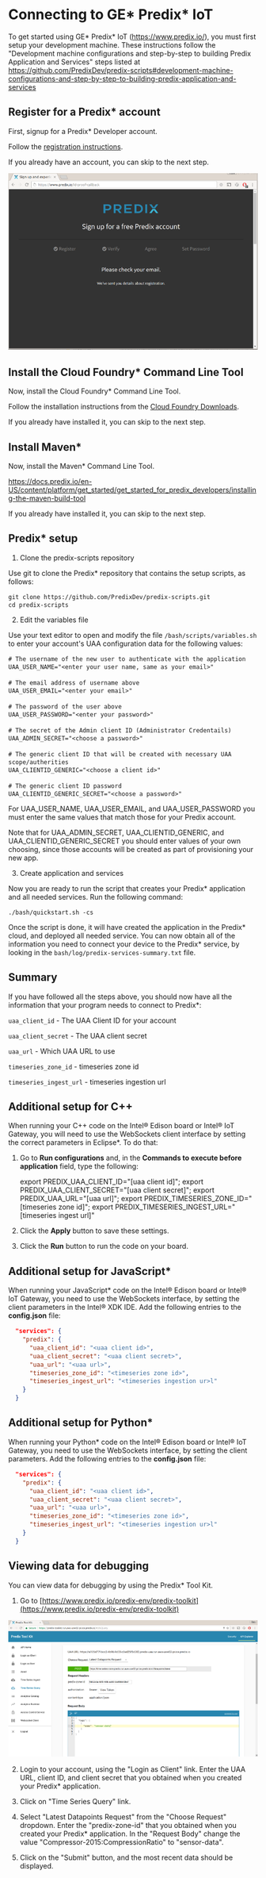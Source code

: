 # Connecting to GE\* Predix\* IoT

To get started using GE\* Predix\* IoT (https://www.predix.io/), you must first setup your development machine. These instructions follow the "Development machine configurations and step-by-step to building Predix Application and Services" steps listed at https://github.com/PredixDev/predix-scripts#development-machine-configurations-and-step-by-step-to-building-predix-application-and-services

## Register for a Predix\* account

First, signup for a Predix\* Developer account.

Follow the [registration instructions](https://docs.predix.io/en-US/content/platform/get_started/get_started_for_predix_developers/predix-development-environment-setup#task_a0b9d32e-24ff-4c84-a210-713527bce17c).

If you already have an account, you can skip to the next step.

![](./images/predix/predix-signup.png)

## Install the Cloud Foundry\* Command Line Tool

Now, install the Cloud Foundry\* Command Line Tool.

Follow the installation instructions from the [Cloud Foundry Downloads](https://github.com/cloudfoundry/cli#downloads).

If you already have installed it, you can skip to the next step.

## Install Maven\*

Now, install the Maven\* Command Line Tool.

https://docs.predix.io/en-US/content/platform/get_started/get_started_for_predix_developers/installing-the-maven-build-tool

If you already have installed it, you can skip to the next step.

## Predix\* setup

1. Clone the predix-scripts repository

Use git to clone the Predix\* repository that contains the setup scripts, as follows:

```
git clone https://github.com/PredixDev/predix-scripts.git
cd predix-scripts
```

2. Edit the variables file

Use your text editor to open and modify the file `/bash/scripts/variables.sh` to enter your account's UAA configuration data for the following values:

```
# The username of the new user to authenticate with the application
UAA_USER_NAME="<enter your user name, same as your email>"

# The email address of username above
UAA_USER_EMAIL="<enter your email>"

# The password of the user above
UAA_USER_PASSWORD="<enter your password>"

# The secret of the Admin client ID (Administrator Credentails)
UAA_ADMIN_SECRET="<choose a password>"

# The generic client ID that will be created with necessary UAA scope/autherities
UAA_CLIENTID_GENERIC="<choose a client id>"

# The generic client ID password
UAA_CLIENTID_GENERIC_SECRET="<choose a password>"
```

For UAA_USER_NAME, UAA_USER_EMAIL, and UAA_USER_PASSWORD you must enter the same values that match those for your Predix account.

Note that for UAA_ADMIN_SECRET, UAA_CLIENTID_GENERIC, and UAA_CLIENTID_GENERIC_SECRET you should enter values of your own choosing, since those accounts will be created as part of provisioning your new app.

3. Create application and services

Now you are ready to run the script that creates your Predix\* application and all needed services. Run the following command:

```
./bash/quickstart.sh -cs
```

Once the script is done, it will have created the application in the Predix\* cloud, and deployed all needed service. You can now obtain all of the information you need to connect your device to the Predix\* service, by looking in the `bash/log/predix-services-summary.txt` file.

## Summary

If you have followed all the steps above, you should now have all the information that your program needs to connect to Predix\*:

`uaa_client_id` - The UAA Client ID for your account

`uaa_client_secret` - The UAA client secret

`uaa_url` - Which UAA URL to use

`timeseries_zone_id` - timeseries zone id

`timeseries_ingest_url` - timeseries ingestion url

## Additional setup for C++

When running your C++ code on the Intel® Edison board or Intel® IoT Gateway, you will need to use the WebSockets client interface by setting the correct parameters in Eclipse\*. To do that:

1. Go to **Run configurations** and, in the **Commands to execute before application** field, type the following:

      export PREDIX_UAA_CLIENT_ID="[uaa client id]"; export PREDIX_UAA_CLIENT_SECRET="[uaa client secret]"; export PREDIX_UAA_URL="[uaa url]"; export PREDIX_TIMESERIES_ZONE_ID="[timeseries zone id]"; export PREDIX_TIMESERIES_INGEST_URL="[timeseries ingest url]"

2. Click the **Apply** button to save these settings.
3. Click the **Run** button to run the code on your board.

## Additional setup for JavaScript\*

When running your JavaScript\* code on the Intel® Edison board or Intel® IoT Gateway, you need to use the WebSockets interface, by setting the client parameters in the Intel® XDK IDE. Add the following entries to the **config.json** file:

```json
  "services": {
    "predix": {
      "uaa_client_id": "<uaa client id>",
      "uaa_client_secret": "<uaa client secret>",
      "uaa_url": "<uaa url>",
      "timeseries_zone_id": "<timeseries zone id>",
      "timeseries_ingest_url": "<timeseries ingestion ur>l"
    }
  }
```

## Additional setup for Python\*

When running your Python\* code on the Intel® Edison board or Intel® IoT Gateway, you need to use the WebSockets interface, by setting the client parameters. Add the following entries to the **config.json** file:

```json
  "services": {
    "predix": {
      "uaa_client_id": "<uaa client id>",
      "uaa_client_secret": "<uaa client secret>",
      "uaa_url": "<uaa url>",
      "timeseries_zone_id": "<timeseries zone id>",
      "timeseries_ingest_url": "<timeseries ingestion ur>l"
    }
  }
```

## Viewing data for debugging

You can view data for debugging by using the Predix\* Tool Kit.

1. Go to [https://www.predix.io/predix-env/predix-toolkit](https://www.predix.io/predix-env/predix-toolkit)

![](./images/predix/predix-toolkit.png)

2. Login to your account, using the "Login as Client" link. Enter the UAA URL, client ID, and client secret that you obtained when you created your Predix\* application.

3. Click on "Time Series Query" link.

4. Select "Latest Datapoints Request" from the "Choose Request" dropdown. Enter the "predix-zone-id" that you obtained when you created your Predix\* application. In the "Request Body" change the value "Compressor-2015:CompressionRatio" to "sensor-data".

5. Click on the "Submit" button, and the most recent data should be displayed.
